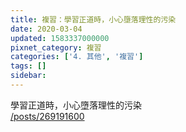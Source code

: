```yaml
---
title: 複習：學習正道時，小心墮落理性的污染
date: 2020-03-04
updated: 1583337000000
pixnet_category: 複習
categories: ['4. 其他', '複習']
tags: []
sidebar: 
---
```


<p>學習正道時，小心墮落理性的污染<br/>
<a href="/posts/269191600" target="_blank">/posts/269191600</a></p>
<p> </p>
